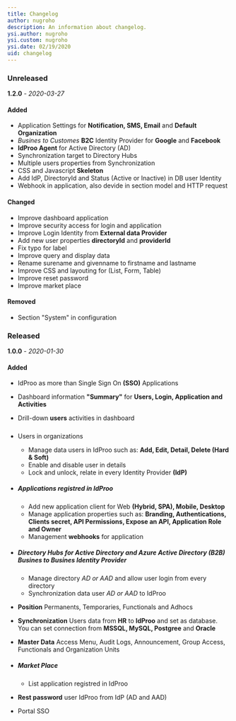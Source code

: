 ```yaml
---
title: Changelog
author: nugroho
description: An information about changelog. 
ysi.author: nugroho
ysi.custom: nugroho
ysi.date: 02/19/2020
uid: changelog
---
```

### Unreleased
**1.2.0** - _2020-03-27_

#### Added
* Application Settings for **Notification, SMS, Email** and **Default Organization**
* _Busines to Customes_ **B2C** Identity Provider for **Google** and **Facebook**
* **IdProo Agent** for Active Directory (AD)
* Synchronization target to Directory Hubs
* Multiple users properties from Synchronization
* CSS and Javascript **Skeleton**
* Add IdP, DirectoryId and Status (Active or Inactive) in DB user Identity
* Webhook in application, also devide in section model and HTTP request

#### Changed
* Improve dashboard application
* Improve security access for login and application
* Improve Login Identity from **External data Provider**
* Add new user properties **directoryId** and **providerId**
* Fix typo for label
* Improve query and display data
* Rename surename and givenname to firstname and lastname
* Improve CSS and layouting for (List, Form, Table)
* Improve reset password
* Improve market place

#### Removed
*   Section "System" in configuration

### Released
**1.0.0** - _2020-01-30_

#### Added
* IdProo as more than Single Sign On **(SSO)** Applications
* Dashboard information **"Summary"** for **Users, Login, Application and Activities**
* Drill-down **users** activities in dashboard
* ##### 
    <noscript>Users</noscript>
    in organizations
    * Manage data users in IdProo such as: **Add, Edit, Detail, Delete (Hard & Soft)**
    * Enable and disable user in details
    * Lock and unlock, relate in every Identity Provider **(IdP)**
* ##### **Applications** registred in IdProo
  *   Add new application client for Web **(Hybrid, SPA), Mobile, Desktop**
  *   Manage application properties such as: **Branding, Authentications, Clients secret, API Permissions, Expose an API, Application Role and Owner**
  *   Management **webhooks** for application
* ##### **Directory Hubs** for _Active Directory_ and _Azure Active Directory_ **(B2B)** Busines to Busines Identity Provider

  *   Manage directory _AD or AAD_ and allow user login from every directory
  *   Synchronization data user _AD or AAD_ to IdProo
* **Position** Permanents, Temporaries, Functionals and Adhocs
* **Synchronization** Users data from **HR** to **IdProo** and set as database. You can set connection from **MSSQL, MySQL, Postgree** and **Oracle**
* **Master Data** Access Menu, Audit Logs, Announcement, Group Access, Functionals and Organization Units
* ##### Market Place
    * List application registred in IdProo
* **Rest password** user IdProo from IdP (AD and AAD)
* Portal SSO
